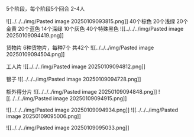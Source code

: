 5个阶段，每个阶段5个回合
2-4人

![[../../../img/Pasted image 20250109093815.png]]
40个棕色
20个浅绿
20个金黄
20个蓝色
14个深绿
10个灰色
40个特殊黑色
![[../../../img/Pasted image 20250109094419.png]]

货物片
6种货物片，每种7个 共42个
![[../../../img/Pasted image 20250109094504.png]]

工人片
![[../../../img/Pasted image 20250109094812.png]]

银子
![[../../../img/Pasted image 20250109094728.png]]

额外得分片
![[../../../img/Pasted image 20250109094848.png]]
![[../../../img/Pasted image 20250109094915.png]]

![[../../../img/Pasted image 20250109094934.png]]
![[../../../img/Pasted image 20250109095006.png]]

![[../../../img/Pasted image 20250109095033.png]]